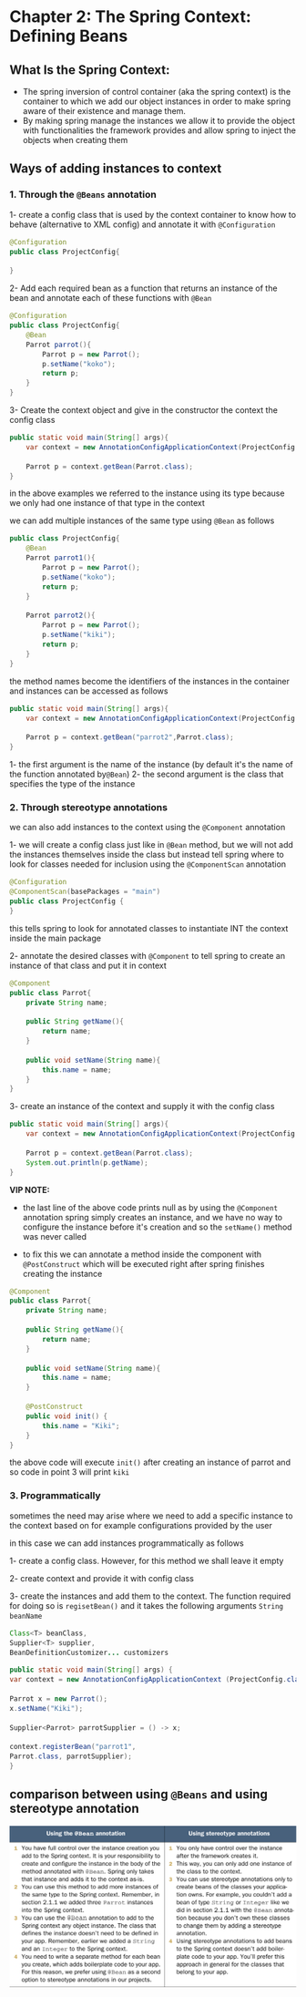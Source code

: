 # Chapter 2: The Spring Context: Defining Beans

## What Is the Spring Context:
- The spring inversion of control container (aka the spring context) is the container to which we add our object instances in order to make spring aware of their existence and manage them.
- By making spring manage the instances we allow it to provide the object with functionalities the framework provides and allow spring to inject the objects when creating them

## Ways of adding instances to context

### 1. Through the `@Beans` annotation
1- create a config class that is used by the context container to know how to behave (alternative to XML config) and annotate it with `@Configuration`
```java
@Configuration
public class ProjectConfig{

}
```
2- Add each required bean as a function that returns an instance of the bean and annotate each of these functions with `@Bean`
```java
@Configuration
public class ProjectConfig{
    @Bean
    Parrot parrot(){
        Parrot p = new Parrot();
        p.setName("koko");
        return p;
    }
}
```

3- Create the context object and give in the constructor the context the config class
```java
public static void main(String[] args){
    var context = new AnnotationConfigApplicationContext(ProjectConfig.class);

    Parrot p = context.getBean(Parrot.class);
}
```
in the above examples we referred to the instance using its type because we only had one instance of that type in the context

we can add multiple instances of the same type using `@Bean` as follows

```java
public class ProjectConfig{
    @Bean
    Parrot parrot1(){
        Parrot p = new Parrot();
        p.setName("koko");
        return p;
    }

    Parrot parrot2(){
        Parrot p = new Parrot();
        p.setName("kiki");
        return p;
    }
}
```
the method names become the identifiers of the instances in the container and instances can be accessed as follows
```java
public static void main(String[] args){
    var context = new AnnotationConfigApplicationContext(ProjectConfig.class);

    Parrot p = context.getBean("parrot2",Parrot.class);
}
```
1- the first argument is the name of the instance (by default it's the name of the function annotated by`@Bean`)
2- the second argument is the class that specifies the type of the instance

### 2. Through stereotype annotations 
we can also add instances to the context using the `@Component` annotation

1- we will create a config class just like in `@Bean` method, but we will not add the instances themselves inside the class but instead tell spring where to look for classes needed for inclusion using the `@ComponentScan` annotation

```java
@Configuration
@ComponentScan(basePackages = "main")
public class ProjectConfig {
}
```
this tells spring to look for annotated classes to instantiate INT the context inside the main package

2- annotate the desired classes with `@Component` to tell spring to create an instance of that class and put it in context
```java
@Component
public class Parrot{
    private String name;
    
    public String getName(){
        return name;
    }

    public void setName(String name){
        this.name = name;
    }
}
```

3- create an instance of the context and supply it with the config class
```java
public static void main(String[] args){
    var context = new AnnotationConfigApplicationContext(ProjectConfig.class);

    Parrot p = context.getBean(Parrot.class);
    System.out.println(p.getName);
}
```
**VIP NOTE:** 
- the last line of the above code prints null as by using the `@Component` annotation spring simply creates an instance, and we have no way to configure the instance before it's creation and so the `setName()` method was never called

- to fix this we can annotate a method inside the component with `@PostConstruct` which will be executed right after spring finishes creating the instance

```java
@Component
public class Parrot{
    private String name;
    
    public String getName(){
        return name;
    }

    public void setName(String name){
        this.name = name;
    }

    @PostConstruct
    public void init() {
        this.name = "Kiki";
    }
}
```

the above code will execute `init()` after creating an instance of parrot and so code in point 3 will print `kiki` 

### 3. Programmatically
sometimes the need may arise where we need to add a specific instance to the context based on for example configurations provided by the user

in this case we can add instances programmatically as follows

1- create a config class. However, for this method we shall leave it empty

2- create context and provide it with config class

3- create the instances and add them to the context. The function required for doing so is `regisetBean()` and it takes the following arguments `String beanName`
```java
Class<T> beanClass,
Supplier<T> supplier,
BeanDefinitionCustomizer... customizers
```

```java
public static void main(String[] args) {
var context = new AnnotationConfigApplicationContext (ProjectConfig.class);

Parrot x = new Parrot();
x.setName("Kiki");

Supplier<Parrot> parrotSupplier = () -> x;

context.registerBean("parrot1",
Parrot.class, parrotSupplier);
}
```

## comparison between using `@Beans` and using stereotype annotation
![@Beans vs @Component](beanVSComponent.png)
